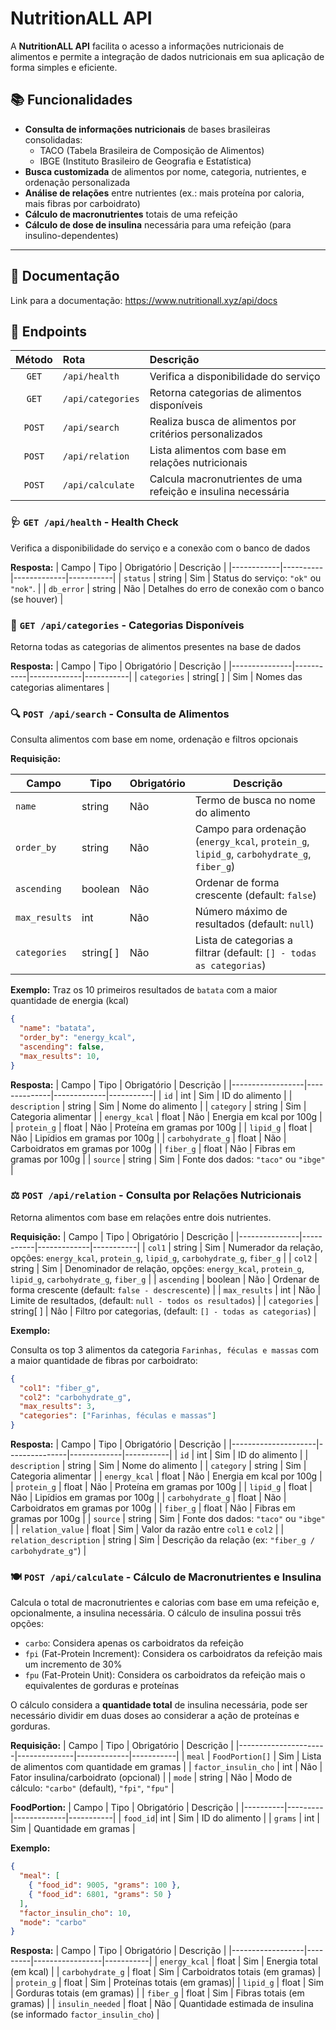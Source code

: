 # NutritionALL API

A **NutritionALL API** facilita o acesso a informações nutricionais de alimentos e permite a integração de dados nutricionais em sua aplicação de forma simples e eficiente.

## 📚 Funcionalidades

- **Consulta de informações nutricionais** de bases brasileiras consolidadas:
  - TACO (Tabela Brasileira de Composição de Alimentos)
  - IBGE (Instituto Brasileiro de Geografia e Estatística)
- **Busca customizada** de alimentos por nome, categoria, nutrientes, e ordenação personalizada
- **Análise de relações** entre nutrientes (ex.: mais proteína por caloria, mais fibras por carboidrato)
- **Cálculo de macronutrientes** totais de uma refeição
- **Cálculo de dose de insulina** necessária para uma refeição (para insulino-dependentes)

---

## 📄 Documentação

Link para a documentação: https://www.nutritionall.xyz/api/docs 

## 🔗 Endpoints

| Método | Rota                      | Descrição |
|:------:|:---------------------------|:----------|
| `GET`  | `/api/health`               | Verifica a disponibilidade do serviço |
| `GET`  | `/api/categories`           | Retorna categorias de alimentos disponíveis |
| `POST` | `/api/search`               | Realiza busca de alimentos por critérios personalizados |
| `POST` | `/api/relation`             | Lista alimentos com base em relações nutricionais |
| `POST` | `/api/calculate`     | Calcula macronutrientes de uma refeição e insulina necessária |



### 🩺 `GET /api/health` - Health Check

Verifica a disponibilidade do serviço e a conexão com o banco de dados


**Resposta:**
| Campo      | Tipo     | Obrigatório | Descrição |
|------------|----------|-------------|-----------|
| `status`   | string   | Sim         | Status do serviço: `"ok"` ou `"nok"`. |
| `db_error` | string | Não     | Detalhes do erro de conexão com o banco (se houver) |


### 📂 `GET /api/categories` - Categorias Disponíveis

Retorna todas as categorias de alimentos presentes na base de dados


**Resposta:**
| Campo         | Tipo      | Obrigatório | Descrição |
|---------------|-----------|-------------|-----------|
| `categories`  | string[ ]  | Sim         | Nomes das categorias alimentares |


### 🔍 `POST /api/search` - Consulta de Alimentos

Consulta alimentos com base em nome, ordenação e filtros opcionais



**Requisição:**

| Campo         | Tipo               | Obrigatório | Descrição |
|---------------|--------------------|-------------|-----------|
| `name`        | string      | Não         | Termo de busca no nome do alimento |
| `order_by`    | string             | Não         | Campo para ordenação (`energy_kcal`, `protein_g`, `lipid_g`, `carbohydrate_g`, `fiber_g`) |
| `ascending`   | boolean            | Não         | Ordenar de forma crescente (default: `false`) |
| `max_results` | int     | Não         | Número máximo de resultados (default: `null`) |
| `categories`  | string[ ]           | Não         | Lista de categorias a filtrar (default: `[] - todas as categorias`) |

**Exemplo:**
Traz os 10 primeiros resultados de `batata` com a maior quantidade de energia (kcal) 
```json
{
  "name": "batata",
  "order_by": "energy_kcal",
  "ascending": false,
  "max_results": 10,
}
```

**Resposta:**
| Campo            | Tipo         | Obrigatório | Descrição |
|------------------|--------------|-------------|-----------|
| `id`             | int      | Sim         | ID do alimento |
| `description`    | string       | Sim         | Nome do alimento |
| `category`       | string       | Sim         | Categoria alimentar |
| `energy_kcal`    | float       | Não         | Energia em kcal por 100g |
| `protein_g`      | float       | Não         | Proteína em gramas por 100g |
| `lipid_g`        | float       | Não         | Lipídios em gramas por 100g |
| `carbohydrate_g` | float       | Não         | Carboidratos em gramas por 100g |
| `fiber_g`        | float       | Não         | Fibras em gramas por 100g |
| `source`         | string       | Sim         | Fonte dos dados: `"taco"` ou `"ibge"` |

### ⚖️ `POST /api/relation` -  Consulta por Relações Nutricionais

Retorna alimentos com base em relações entre dois nutrientes.

**Requisição:**
| Campo         | Tipo      | Obrigatório | Descrição |
|---------------|-----------|-------------|-----------|
| `col1`        | string    | Sim         | Numerador da relação, opções: `energy_kcal`, `protein_g`, `lipid_g`, `carbohydrate_g`, `fiber_g` |
| `col2`        | string    | Sim         | Denominador de relação, opções: `energy_kcal`, `protein_g`, `lipid_g`, `carbohydrate_g`, `fiber_g` |
| `ascending`   | boolean   | Não         | Ordenar de forma crescente (default: `false - descrescente`) |
| `max_results` | int    | Não         | Limite de resultados, (default: `null - todos os resultados`) |
| `categories`  | string[ ]  | Não         | Filtro por categorias, (default: `[] - todas as categorias`) |

**Exemplo:**

Consulta os top 3 alimentos da categoria `Farinhas, féculas e massas` com a maior quantidade de fibras por carboidrato:
```json
{
  "col1": "fiber_g",
  "col2": "carbohydrate_g",
  "max_results": 3,
  "categories": ["Farinhas, féculas e massas"]
}
```

**Resposta:**
| Campo               | Tipo          | Obrigatório | Descrição |
|---------------------|---------------|-------------|-----------|
| `id`             | int      | Sim         | ID do alimento |
| `description`    | string       | Sim         | Nome do alimento |
| `category`       | string       | Sim         | Categoria alimentar |
| `energy_kcal`    | float       | Não         | Energia em kcal por 100g |
| `protein_g`      | float       | Não         | Proteína em gramas por 100g |
| `lipid_g`        | float       | Não         | Lipídios em gramas por 100g |
| `carbohydrate_g` | float       | Não         | Carboidratos em gramas por 100g |
| `fiber_g`        | float       | Não         | Fibras em gramas por 100g |
| `source`         | string       | Sim         | Fonte dos dados: `"taco"` ou `"ibge"` |
| `relation_value`        | float        | Sim         | Valor da razão entre `col1` e `col2` |
| `relation_description`  | string     | Sim         | Descrição da relação (ex: `"fiber_g / carbohydrate_g"`) |

### 🍽️ `POST /api/calculate` - Cálculo de Macronutrientes e Insulina

Calcula o total de macronutrientes e calorias com base em uma refeição e, opcionalmente, a insulina necessária.
O cálculo de insulina possui três opções: 

* `carbo`: Considera apenas os carboidratos da refeição 
* `fpi` (Fat-Protein Increment): Considera os carboidratos da refeição mais um incremento de 30% 
* `fpu` (Fat-Protein Unit): Considera os carboidratos da refeição mais o equivalentes de gorduras e proteínas 

O cálculo considera a **quantidade total** de insulina necessária, pode ser necessário dividir em duas doses ao considerar a ação de proteínas e gorduras.


**Requisição:**
| Campo                | Tipo         | Obrigatório | Descrição |
|----------------------|--------------|-------------|-----------|
| `meal`               | `FoodPortion[]` | Sim      | Lista de alimentos com quantidade em gramas |
| `factor_insulin_cho` | int      | Não         | Fator insulina/carboidrato (opcional) |
| `mode`               | string       | Não         | Modo de cálculo: `"carbo"` (default), `"fpi"`, `"fpu"` |

**FoodPortion:**
| Campo    | Tipo    | Obrigatório | Descrição |
|----------|---------|-------------|-----------|
| `food_id`| int | Sim         | ID do alimento |
| `grams`  | int | Sim         | Quantidade em gramas |

**Exemplo:**
```json
{
  "meal": [
    { "food_id": 9005, "grams": 100 },
    { "food_id": 6801, "grams": 50 }
  ],
  "factor_insulin_cho": 10,
  "mode": "carbo"
}
```

**Resposta:**
| Campo            | Tipo    | Obrigatório     | Descrição |
|------------------|---------|-----------------|-----------|
| `energy_kcal`    | float   | Sim    | Energia total (em kcal) |
| `carbohydrate_g` | float   | Sim    | Carboidratos totais (em gramas) |
| `protein_g`      | float   | Sim    | Proteínas totais (em gramas)|
| `lipid_g`        | float   | Sim    | Gorduras totais (em gramas) |
| `fiber_g`        | float   | Sim    | Fibras totais (em gramas) |
| `insulin_needed` | float   | Não    | Quantidade estimada de insulina (se informado `factor_insulin_cho`) |

